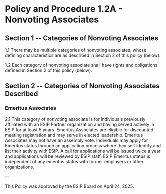 **Policy and Procedure 1.2A - Nonvoting Associates**
======================================================================


**Section 1 -- Categories of Nonvoting Associates**
------------------------------------------------

1.1 There may be multiple categories of nonvoting associates, whose defining characteristics are as described in Section 2 of this policy  (below).

1.2 Each category of nonvoting associate shall have rights and obligations defined in Section 2 of this policy (below).

**Section 2 -- Categories of Nonvoting Associates Described**
------------------------------------------------

### **Emeritus Associates**
2.1 This category of nonvoting associate is for individuals previously affiliated with an ESIP Partner organization and having served actively in ESIP for at least 5 years.  Emeritus Associates are eligible for discounted meeting registration and may serve in elected leadership. Emeritus Associates may not have an assembly vote. Individuals may apply for Emeritus status through an application process where they self identify and list their activity with ESIP. A call for applications will be issued twice a year and applications will be reviewed by ESIP staff. ESIP Emeritus status is independent of any emeritus status with former employers or other organizations.

--

This Policy was approved by the ESIP Board on April 24, 2025.
